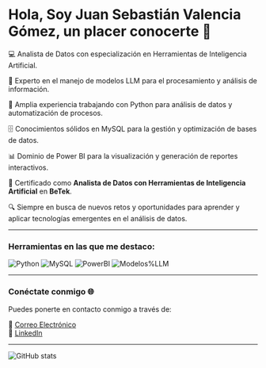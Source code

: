 # Hola, Soy Juan Sebastián Valencia Gómez, un placer conocerte 👋

💻 Analista de Datos con especialización en Herramientas de Inteligencia Artificial.

🤖 Experto en el manejo de modelos LLM para el procesamiento y análisis de información.

🐍 Amplia experiencia trabajando con Python para análisis de datos y automatización de procesos.

🗄️ Conocimientos sólidos en MySQL para la gestión y optimización de bases de datos.

📊 Dominio de Power BI para la visualización y generación de reportes interactivos.

📜 Certificado como **Analista de Datos con Herramientas de Inteligencia Artificial** en **BeTek**.  

🔍 Siempre en busca de nuevos retos y oportunidades para aprender y aplicar tecnologías emergentes en el análisis de datos.  

---

### Herramientas en las que me destaco:
![Python](https://img.shields.io/badge/Lenguaje-Python-blue)
![MySQL](https://img.shields.io/badge/Base%20de%20Datos-MySQL-orange)
![PowerBI](https://img.shields.io/badge/Herramienta-Power%20BI-yellow)
![Modelos%LLM](https://img.shields.io/badge/IA-Modelos%20LLM-green)

---

### Conéctate conmigo 🌐

Puedes ponerte en contacto conmigo a través de:

📧 [Correo Electrónico](mailto:juansebastianvalenciagomez280@gmail.com)  
💼 [LinkedIn](https://www.linkedin.com/in/juan-valencia-analisisdedatos/)  

---

![GitHub stats](https://github-readme-stats.vercel.app/api?username=juanvalencia2301&show_icons=true&theme=gruvbox)

